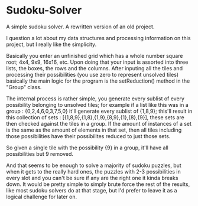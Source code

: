 # Sudoku-Solver
A simple sudoku solver.
A rewritten version of an old project.

I question a lot about my data structures and processing information on this project, but I really like the simplicity.

Basically you enter an unfinished grid which has a whole number square root; 4x4, 9x9, 16x16, etc.
Upon doing that your input is assorted into three lists, the boxes, the rows and the columns.
After inputing all the tiles and processing their possibilities (you use zero to represent unsolved tiles) 
basically the main logic for the program is the setReduction() method in the "Group" class. 

The internal process is rather simple, you generate every sublist of every possibility belonging to unsolved tiles; 
for example if a list like this was in a group : {0,2,4,6,0,3,7,5,0} it'll generate every sublist of {1,8,9};
this'll result in this collection of sets : [{1,8,9},{1,8},{1,9},{8,9},{1},{8},{9}], these sets are then checked against the 
tiles in a group. If the amount of instances of a set is the same as the amount of elements in that set, then all tiles 
including those possibilities have their possibilites reduced to just those sets.

So given a single tile with the possibility {9} in a group, it'll have all possibilities but 9 removed.

And that seems to be enough to solve a majority of sudoku puzzles, but when it gets to the really hard ones, the puzzles with
2-3 possibilities in every slot and you can't be sure if any are the right one it kinda breaks down.
It would be pretty simple to simply brute force the rest of the results, like most sudoku solvers do at that stage, 
but I'd prefer to leave it as a logical challenge for later on.
